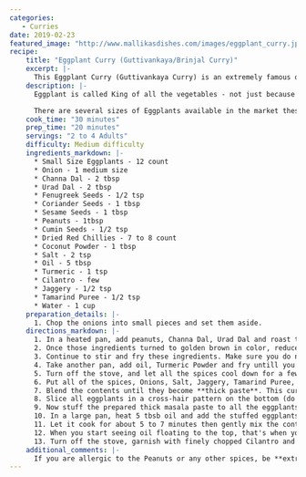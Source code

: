 ```yaml
---
categories:
   - Curries
date: 2019-02-23
featured_image: "http://www.mallikasdishes.com/images/eggplant_curry.jpg"
recipe:
    title: "Eggplant Curry (Guttivankaya/Brinjal Curry)"
    excerpt: |-
      This Eggplant Curry (Guttivankaya Curry) is an extremely famous dish in South India. This curry is a standard in virtually every celebrations, and weddings!
    description: |-
      Eggplant is called King of all the vegetables - not just because it has crown, but the fact that it can be cooked in so many different ways and still taste absolutely delicious! There are many ways people cook eggplant curries, this particular method is famous because of the way it is prepared and cooked. This method takes up a little bit more time than the traditional way of frying or cooking, but the taste can be extremely addicting!

      There are several sizes of Eggplants available in the market these days. For this curry, you need the smallest size Eggplants available. The big Eggplants are usually juicy and contain a lot of water. You want to pick the ones that are small in size.
    cook_time: "30 minutes"
    prep_time: "20 minutes"
    servings: "2 to 4 Adults"
    difficulty: Medium difficulty
    ingredients_markdown: |-
      * Small Size Eggplants - 12 count
      * Onion - 1 medium size
      * Channa Dal - 2 tbsp
      * Urad Dal - 2 tbsp
      * Fenugreek Seeds - 1/2 tsp
      * Coriander Seeds - 1 tbsp
      * Sesame Seeds - 1 tbsp
      * Peanuts - 1tbsp
      * Cumin Seeds - 1/2 tsp
      * Dried Red Chillies - 7 to 8 count
      * Coconut Powder - 1 tbsp
      * Salt - 2 tsp
      * Oil - 5 tbsp
      * Turmeric - 1 tsp
      * Cilantro - few
      * Jaggery - 1/2 tsp
      * Tamarind Puree - 1/2 tsp
      * Water - 1 cup
    preparation_details: |-
      1. Chop the onions into small pieces and set them aside.
    directions_markdown: |-
      1. In a heated pan, add peanuts, Channa Dal, Urad Dal and roast them on medium low heat.
      2. Once those ingredients turned to golden brown in color, reduce the stove to low, and add Fenugreek Seeds, Coriander Seeds, Cumin Seeds, Dried Red Chillies, and Coconut Powder.
      3. Continue to stir and fry these ingredients. Make sure you do not roast them! Once they are fried properly, turn off the stove and keep them aside.
      4. Take another pan, add oil, Turmeric Powder and fry untill you see the onions are fried properly.
      5. Turn off the stove, and let all the spices cool down for a few minutes.
      6. Put all of the spices, Onions, Salt, Jaggery, Tamarind Puree, Turmeric and Water (Do not add too much) into a mixer jar. 
      7. Blend the contents until they become **thick paste**. This curry masala should be a thick paste and not watery as you will be taking spoonful and put it inside the eggplants. 
      8. Slice all eggplants in a cross-hair pattern on the bottom (do not cut all the wayand keep stems) - you just need a little bit of opening, so that you can put in the masala.
      9. Now stuff the prepared thick masala paste to all the eggplants and keep it aside.
      10. In a large pan, heat 5 tbsb oil and add the stuffed eggplants in that pan, spinkle 1/4 water and close the lid. The flame should be at medium heat. Do not put too much water, you need just enough water to cook eggplants, and not make it like a soup.
      11. Let it cook for about 5 to 7 minutes then gently mix the contents. Don't be too aggressive in mixing, as you may break the cooked eggplants. You want to keep them as-is but cooked with yummy masala inside.
      12. When you start seeing oil floating to the top, that's when you know it is cooked completely.
      13. Turn off the stove, garnish with finely chopped Cilantro and enjoy with rice and rotis.
    additional_comments: |-
      If you are allergic to the Peanuts or any other spices, be **extremely** careful and read the disclosure!
---
```

